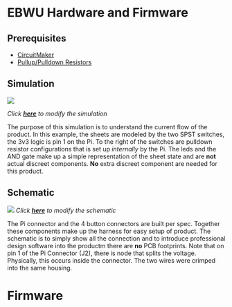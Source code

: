 # EBWU Hardware and Firmware

## Prerequisites
- [CircuitMaker](https://documentation.circuitmaker.com/display/CMAK/Exploring+CircuitMaker)
- [Pullup/Pulldown Resistors](https://youtu.be/Bqk6M_XdIC0)

## Simulation
![](https://i.gyazo.com/20176a50192b01a4889ca95adfe1943e.gif)

*Click **[here](http://everycircuit.com/circuit/6401615620997120)** to modify the simulation*


The purpose of this simulation is to understand the current flow of the product. In this example, the sheets are modeled by the two SPST switches, the 3v3 logic is pin 1 on the Pi. To the right of the switches are pulldown resistor configurations that is set up *internally* by the Pi.  The leds and the AND gate make up a simple representation of the sheet state and are **not** actual discreet components.  **No**  extra discreet component are needed for this product.

## Schematic
![](https://i.gyazo.com/1bff751de9968f71f67f46dd702b3a3a.png)
*Click **[here](https://workspace.circuitmaker.com/Projects/Details/Joe-Narvaez/ebwu)** to modify the schematic*

The Pi connector and the 4 button connectors are built per spec. Together these components make up the harness for easy setup of product. The schematic is to simply show all the connection and to introduce professional design software into the productm there are **no** PCB footprints.  Note that on pin 1 of the Pi Connector (J2), there is node that splits the voltage. Physically, this occurs inside the connector. The two wires were crimped into the same housing.


# Firmware
